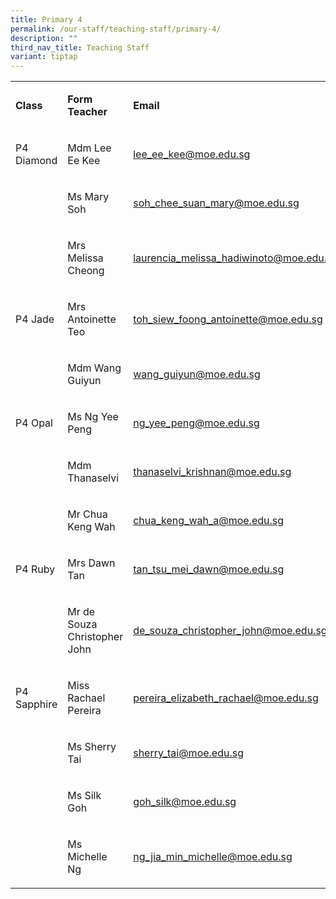 ```yaml
---
title: Primary 4
permalink: /our-staff/teaching-staff/primary-4/
description: ""
third_nav_title: Teaching Staff
variant: tiptap
---
```

<table>
<tbody>
<tr>
<td rowspan="1" colspan="1">
<p><strong>Class</strong>
</p>
</td>
<td rowspan="1" colspan="1">
<p><strong>Form Teacher</strong>
</p>
</td>
<td rowspan="1" colspan="1">
<p><strong>Email</strong>
</p>
</td>
</tr>
<tr>
<td rowspan="1" colspan="1">
<p>P4 Diamond</p>
</td>
<td rowspan="1" colspan="1">
<p>Mdm Lee Ee Kee</p>
</td>
<td rowspan="1" colspan="1">
<p><a href="mailto:lee_ee_kee@moe.edu.sg" rel="noopener noreferrer nofollow" target="_blank">lee_ee_kee@moe.edu.sg</a>
</p>
</td>
</tr>
<tr>
<td rowspan="1" colspan="1">
<p></p>
</td>
<td rowspan="1" colspan="1">
<p>Ms Mary Soh</p>
</td>
<td rowspan="1" colspan="1">
<p><a href="mailto:soh_chee_suan_mary@moe.edu.sg" rel="noopener noreferrer nofollow" target="_blank">soh_chee_suan_mary@moe.edu.sg</a>
</p>
</td>
</tr>
<tr>
<td rowspan="1" colspan="1">
<p></p>
</td>
<td rowspan="1" colspan="1">
<p>Mrs Melissa Cheong</p>
</td>
<td rowspan="1" colspan="1">
<p><a href="mailto:laurencia_melissa_hadiwinoto@moe.edu.sg" rel="noopener noreferrer nofollow" target="_blank">laurencia_melissa_hadiwinoto@moe.edu.sg</a>
</p>
</td>
</tr>
<tr>
<td rowspan="1" colspan="1">
<p>P4 Jade</p>
</td>
<td rowspan="1" colspan="1">
<p>Mrs Antoinette Teo</p>
</td>
<td rowspan="1" colspan="1">
<p><a href="mailto:toh_siew_foong_antoinette@moe.edu.sg" rel="noopener noreferrer nofollow" target="_blank">toh_siew_foong_antoinette@moe.edu.sg</a>
</p>
</td>
</tr>
<tr>
<td rowspan="1" colspan="1">
<p></p>
</td>
<td rowspan="1" colspan="1">
<p>Mdm Wang Guiyun</p>
</td>
<td rowspan="1" colspan="1">
<p><a href="mailto:wang_guiyun@moe.edu.sg" rel="noopener noreferrer nofollow" target="_blank">wang_guiyun@moe.edu.sg</a>
</p>
</td>
</tr>
<tr>
<td rowspan="1" colspan="1">
<p>P4 Opal</p>
</td>
<td rowspan="1" colspan="1">
<p>Ms Ng Yee Peng</p>
</td>
<td rowspan="1" colspan="1">
<p><a href="mailto:ng_yee_peng@moe.edu.sg" rel="noopener noreferrer nofollow" target="_blank">ng_yee_peng@moe.edu.sg</a>
</p>
</td>
</tr>
<tr>
<td rowspan="1" colspan="1">
<p></p>
</td>
<td rowspan="1" colspan="1">
<p>Mdm Thanaselvi</p>
</td>
<td rowspan="1" colspan="1">
<p><a href="mailto:thanaselvi_krishnan@moe.edu.sg" rel="noopener noreferrer nofollow" target="_blank">thanaselvi_krishnan@moe.edu.sg</a>
</p>
</td>
</tr>
<tr>
<td rowspan="1" colspan="1">
<p></p>
</td>
<td rowspan="1" colspan="1">
<p>Mr Chua Keng Wah</p>
</td>
<td rowspan="1" colspan="1">
<p><a href="mailto:chua_keng_wah_a@moe.edu.sg" rel="noopener noreferrer nofollow" target="_blank">chua_keng_wah_a@moe.edu.sg</a>
</p>
</td>
</tr>
<tr>
<td rowspan="1" colspan="1">
<p>P4 Ruby</p>
</td>
<td rowspan="1" colspan="1">
<p>Mrs Dawn Tan</p>
</td>
<td rowspan="1" colspan="1">
<p><a href="mailto:tan_tsu_mei_dawn@moe.edu.sg" rel="noopener noreferrer nofollow" target="_blank">tan_tsu_mei_dawn@moe.edu.sg</a>
</p>
</td>
</tr>
<tr>
<td rowspan="1" colspan="1">
<p></p>
</td>
<td rowspan="1" colspan="1">
<p>Mr de Souza Christopher John</p>
</td>
<td rowspan="1" colspan="1">
<p><a href="mailto:de_souza_christopher_john@moe.edu.sg" rel="noopener noreferrer nofollow" target="_blank">de_souza_christopher_john@moe.edu.sg</a>
</p>
</td>
</tr>
<tr>
<td rowspan="1" colspan="1">
<p>P4 Sapphire</p>
</td>
<td rowspan="1" colspan="1">
<p>Miss Rachael Pereira</p>
</td>
<td rowspan="1" colspan="1">
<p><a href="mailto:pereira_elizabeth_rachael@moe.edu.sg" rel="noopener noreferrer nofollow" target="_blank">pereira_elizabeth_rachael@moe.edu.sg</a>
</p>
</td>
</tr>
<tr>
<td rowspan="1" colspan="1">
<p></p>
</td>
<td rowspan="1" colspan="1">
<p>Ms Sherry Tai</p>
</td>
<td rowspan="1" colspan="1">
<p><a href="mailto:sherry_tai@moe.edu.sg" rel="noopener noreferrer nofollow" target="_blank">sherry_tai@moe.edu.sg</a>
</p>
</td>
</tr>
<tr>
<td rowspan="1" colspan="1">
<p></p>
</td>
<td rowspan="1" colspan="1">
<p>Ms Silk Goh</p>
</td>
<td rowspan="1" colspan="1">
<p><a href="mailto:goh_silk@moe.edu.sg" rel="noopener noreferrer nofollow" target="_blank">goh_silk@moe.edu.sg</a>
</p>
</td>
</tr>
<tr>
<td rowspan="1" colspan="1">
<p></p>
</td>
<td rowspan="1" colspan="1">
<p>Ms Michelle Ng</p>
</td>
<td rowspan="1" colspan="1">
<p><a href="mailto:ng_jia_min_michelle@moe.edu.sg" rel="noopener noreferrer nofollow" target="_blank">ng_jia_min_michelle@moe.edu.sg</a>
</p>
</td>
</tr>
</tbody>
</table>
<p></p>